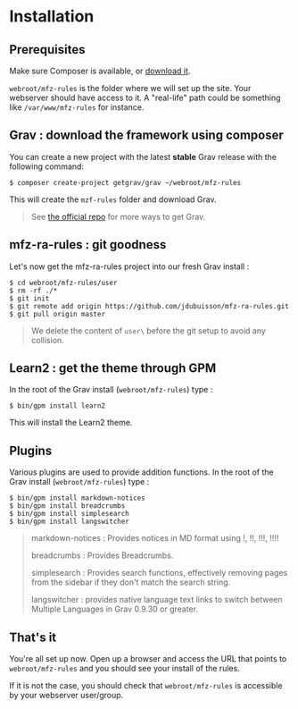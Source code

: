Installation
==========================================

## Prerequisites

Make sure Composer is available, or [download it](https://getcomposer.org/download/).

`webroot/mfz-rules` is the folder where we will set up the site. Your webserver should have access to it. A "real-life" path could be something like `/var/www/mfz-rules` for instance.


## Grav : download the framework using composer

You can create a new project with the latest **stable** Grav release with the following command:

```
$ composer create-project getgrav/grav ~/webroot/mfz-rules
```

This will create the `mzf-rules` folder and download Grav.

> See [the official repo](https://github.com/getgrav/grav) for more ways to get Grav.
 
## mfz-ra-rules : git goodness

Let's now get the mfz-ra-rules project into our fresh Grav install :
```
$ cd webroot/mfz-rules/user
$ rm -rf ./*
$ git init
$ git remote add origin https://github.com/jdubuisson/mfz-ra-rules.git
$ git pull origin master
```

> We delete the content of `user\` before the git setup to avoid any collision.
 
## Learn2 : get the theme through GPM

In the root of the Grav install (`webroot/mfz-rules`) type :

```
$ bin/gpm install learn2
```

This will install the Learn2 theme.

## Plugins

Various plugins are used to provide addition functions.
In the root of the Grav install (`webroot/mfz-rules`) type :
```
$ bin/gpm install markdown-notices
$ bin/gpm install breadcrumbs
$ bin/gpm install simplesearch
$ bin/gpm install langswitcher
```

> markdown-notices : Provides notices in MD format using !, !!, !!!, !!!!
>
> breadcrumbs : Provides Breadcrumbs.
>
> simplesearch : Provides search functions, effectively removing pages from the sidebar if they don't match the search string.
>
> langswitcher : provides native language text links to switch between Multiple Languages in Grav 0.9.30 or greater.

## That's it

You're all set up now. Open up a browser and access the URL that points to `webroot/mfz-rules` and you should see your install of the rules.

If it is not the case, you should check that `webroot/mfz-rules` is accessible by your webserver user/group.